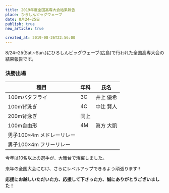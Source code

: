 ```yaml
---
title: 2019年度全国高専大会結果報告
place: ひろしんビッグウェーブ
date: 8月24~25日
publish: true
new_article: true

created_at: 2019-08-26T22:56:00
---
```


8/24~25(Sat.~Sun.)にひろしんビッグウェーブ(広島)で行われた全国高専大会の結果報告です。


### 決勝出場

種目|年科|氏名
---|---|---
100mバタフライ|3C|井上 優希
100m背泳ぎ|4C|中辻 賢人
200m背泳ぎ|同上
100m自由形|4M|眞方 大凱
男子100×4m メドレーリレー|
男子100×4m フリーリレー|


今年は10名以上の選手が、大舞台で活躍しました。

来年の全国大会にむけ、さらにレベルアップできるよう頑張ります!!

**応援にお越しいただいた方、応援して下さった方、誠にありがとうございました！**
